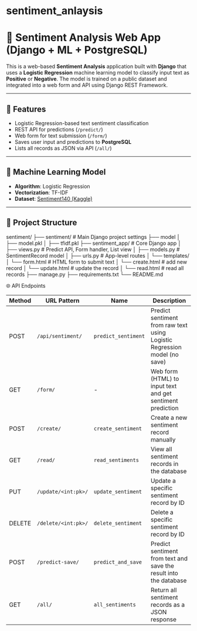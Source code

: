# sentiment_anlaysis

# 🧠 Sentiment Analysis Web App (Django + ML + PostgreSQL)

This is a web-based **Sentiment Analysis** application built with **Django** that uses a **Logistic Regression** machine learning model to classify input text as **Positive** or **Negative**. The model is trained on a public dataset and integrated into a web form and API using Django REST Framework.

---

## 🚀 Features

- Logistic Regression-based text sentiment classification
- REST API for predictions (`/predict/`)
- Web form for text submission (`/form/`)
- Saves user input and predictions to **PostgreSQL**
- Lists all records as JSON via API (`/all/`)

---

## 🧠 Machine Learning Model

- **Algorithm**: Logistic Regression
- **Vectorization**: TF-IDF
- **Dataset**: [Sentiment140 (Kaggle)](https://www.kaggle.com/datasets/kazanova/sentiment140)

---

## 📁 Project Structure

sentiment/
├── sentiment/ # Main Django project settings
├── model
│ ├── model.pkl
│ ├── tfidf.pkl
├── sentiment_app/ # Core Django app
│ ├── views.py # Predict API, Form handler, List view
│ ├── models.py # SentimentRecord model
│ ├── urls.py # App-level routes
│ └── templates/
│ └── form.html # HTML form to submit text
│ └── create.html # add new record
│ └── update.html # update the record
│ └── read.html # read all records
├── manage.py
├── requirements.txt
└── README.md


🌐 API Endpoints

| Method | URL Pattern         | Name                | Description                                                               |
| ------ | ------------------- | ------------------- | ------------------------------------------------------------------------- |
| POST   | `/api/sentiment/`   | `predict_sentiment` | Predict sentiment from raw text using Logistic Regression model (no save) |
| GET    | `/form/`            | -                   | Web form (HTML) to input text and get sentiment prediction                |
| POST   | `/create/`          | `create_sentiment`  | Create a new sentiment record manually                                    |
| GET    | `/read/`            | `read_sentiments`   | View all sentiment records in the database                                |
| PUT    | `/update/<int:pk>/` | `update_sentiment`  | Update a specific sentiment record by ID                                  |
| DELETE | `/delete/<int:pk>/` | `delete_sentiment`  | Delete a specific sentiment record by ID                                  |
| POST   | `/predict-save/`    | `predict_and_save`  | Predict sentiment from text and save the result into the database         |
| GET    | `/all/`             | `all_sentiments`    | Return all sentiment records as a JSON response                           |

